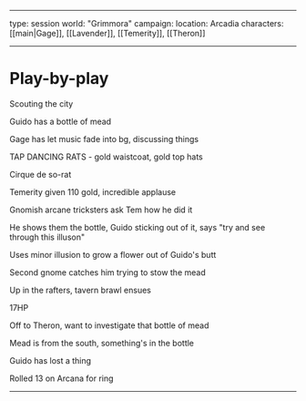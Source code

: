 ***
type: session
world: "Grimmora"
campaign: 
location: Arcadia
characters: [[main|Gage]], [[Lavender]], [[Temerity]], [[Theron]]
***
# Play-by-play
Scouting the city

Guido has a bottle of mead

Gage has let music fade into bg, discussing things

TAP DANCING RATS - gold waistcoat, gold top hats

Cirque de so-rat

Temerity given 110 gold, incredible applause

Gnomish arcane tricksters ask Tem how he did it

He shows them the bottle, Guido sticking out of it, says "try and see through this illuson"

Uses minor illusion to grow a flower out of Guido's butt

Second gnome catches him trying to stow the mead

Up in the rafters, tavern brawl ensues

17HP 

Off to Theron, want to investigate that bottle of mead

Mead is from the south, something's in the bottle

Guido has lost a thing

Rolled 13 on Arcana for ring



***